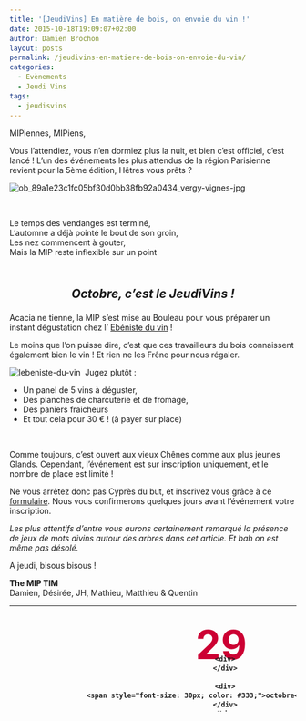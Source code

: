 ```yaml
---
title: '[JeudiVins] En matière de bois, on envoie du vin !'
date: 2015-10-18T19:09:07+02:00
author: Damien Brochon
layout: posts
permalink: /jeudivins-en-matiere-de-bois-on-envoie-du-vin/
categories:
  - Evènements
  - Jeudi Vins
tags:
  - jeudisvins
---
```

MIPiennes, MIPiens,

Vous l&#8217;attendiez, vous n&#8217;en dormiez plus la nuit, et bien c&#8217;est officiel, c&#8217;est lancé ! L&#8217;un des événements les plus attendus de la région Parisienne revient pour la 5ème édition, Hêtres vous prêts ?

<img class="alignleft wp-image-3321 size-medium" src="/assets/uploads/2015/10/ob_89a1e23c1fc05bf30d0bb38fb92a0434_vergy-vignes-jpg-300x200.jpeg" alt="ob_89a1e23c1fc05bf30d0bb38fb92a0434_vergy-vignes-jpg" width="300" height="200" srcset="/assets/uploads/2015/10/ob_89a1e23c1fc05bf30d0bb38fb92a0434_vergy-vignes-jpg-300x200.jpeg 300w, /assets/uploads/2015/10/ob_89a1e23c1fc05bf30d0bb38fb92a0434_vergy-vignes-jpg-768x511.jpeg 768w, /assets/uploads/2015/10/ob_89a1e23c1fc05bf30d0bb38fb92a0434_vergy-vignes-jpg-1024x682.jpeg 1024w, /assets/uploads/2015/10/ob_89a1e23c1fc05bf30d0bb38fb92a0434_vergy-vignes-jpg.jpeg 1200w" sizes="(max-width: 300px) 100vw, 300px" /> 

&nbsp;

Le temps des vendanges est terminé,  
L’automne a déjà pointé le bout de son groin,  
Les nez commencent à gouter,  
Mais la MIP reste inflexible sur un point

&nbsp;

<p style="text-align: center; font-size: 150%;">
  <em><strong>Octobre, c&#8217;est le JeudiVins !</strong></em>
</p>

Acacia ne tienne, la MIP s&#8217;est mise au Bouleau pour vous préparer un instant dégustation chez l&#8217; [Ebéniste du vin](https://www.lebenisteduvin.fr/) !

Le moins que l&#8217;on puisse dire, c&#8217;est que ces travailleurs du bois connaissent également bien le vin ! Et rien ne les Frêne pour nous régaler.

<img class="size-medium wp-image-3323 alignright" src="/assets/uploads/2015/10/lebeniste-du-vin1-300x199.jpg" alt="lebeniste-du-vin" width="300" height="199" srcset="/assets/uploads/2015/10/lebeniste-du-vin1-300x199.jpg 300w, /assets/uploads/2015/10/lebeniste-du-vin1-768x511.jpg 768w, /assets/uploads/2015/10/lebeniste-du-vin1-1024x681.jpg 1024w" sizes="(max-width: 300px) 100vw, 300px" />  Jugez plutôt :

  * Un panel de 5 vins à déguster,
  * Des planches de charcuterie et de fromage,
  * Des paniers fraicheurs
  * Et tout cela pour 30 € ! (à payer sur place)

&nbsp;

Comme toujours, c&#8217;est ouvert aux vieux Chênes comme aux plus jeunes Glands. Cependant, l&#8217;événement est sur inscription uniquement, et le nombre de place est limité !

Ne vous arrêtez donc pas Cyprès du but, et inscrivez vous grâce à ce [formulaire](https://docs.google.com/forms/d/1KQI9x9gv81YJecza9U68hIsJ5kulM1P7h1IUneAcPkw/viewform?usp=send_form). Nous vous confirmerons quelques jours avant l&#8217;événement votre inscription.

_Les plus attentifs d&#8217;entre vous aurons certainement remarqué la présence de jeux de mots divins autour des arbres dans cet article. Et bah on est même pas désolé._

A jeudi, bisous bisous !

**The MIP TIM**  
Damien, Désirée, JH, Mathieu, Matthieu & Quentin

<table style="height: 186px;" width="659">
  <tr>
    <td style="padding: 10px; width: 140px; font-weight: bold; vertical-align: middle; text-align: center;">
      <div style="height: 45px; font-size: 70px; color: #cc0033; margin-top: 15px;">
        29
      </div>
      
      <div>
      </div>
      
      <div>
        <span style="font-size: 30px; color: #333;">octobre</span><br /> 19h30
      </div>
    </td>
    
    <td style="padding: 0; width: 205px; font-weight: bold; font-size: 20px; vertical-align: middle;">
      <div class="cards-text-truncate-and-wrap">
        <a href="https://www.lebenisteduvin.fr/">L&#8217;ébéniste du vin </a><br /> <a href="https://www.google.fr/maps/place/L'%C3%A9b%C3%A9niste+du+vin+-+Bar+et+cave+%C3%A0+vin/@48.8860893,2.3180344,15z/data=!4m2!3m1!1s0x0:0xb6be51490ec6e605"> 72 Rue Boursault,<br /> 75017 Paris</a>
      </div>
    </td>
    
    <td style="padding: 0; width: 200px; font-weight: bold; font-size: 20px; vertical-align: middle; text-align: center;">
      <img class="alignnone size-full wp-image-258" src="/assets/uploads/2010/10/m2.gif" alt="Ligne 2" width="21" height="21" />Rome<br /> <a href="/assets/uploads/2010/10/m13.gif"><img class="alignnone wp-image-282" src="/assets/uploads/2010/10/m13.gif" alt="m13" width="20" height="20" /></a> La Fourche, Brochant<br /> <img class="" src="https://upload.wikimedia.org/wikipedia/commons/thumb/3/30/Logo_Paris_Transilien_ligneL.svg/16px-Logo_Paris_Transilien_ligneL.svg.png" alt="Ligne L du Transilien" width="18" height="18" /> Pont Cardinet
    </td>
  </tr>
</table>
